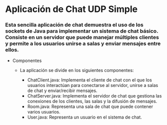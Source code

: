 # Aplicación de Chat UDP Simple
### Esta sencilla aplicación de chat demuestra el uso de los sockets de Java para implementar un sistema de chat básico. Consiste en un servidor que puede manejar múltiples clientes y permite a los usuarios unirse a salas y enviar mensajes entre ellos.

- Componentes
    - La aplicación se divide en los siguientes componentes:

      - ChatClient.java: Implementa el cliente de chat con el que los usuarios interactúan para conectarse al servidor, unirse a salas de chat y enviar/recibir mensajes.
      - ChatServer.java: Implementa el servidor de chat que gestiona las conexiones de los clientes, las salas y la difusión de mensajes.
      - Room.java: Representa una sala de chat que puede contener varios usuarios.
      - User.java: Representa un usuario en el sistema de chat.
